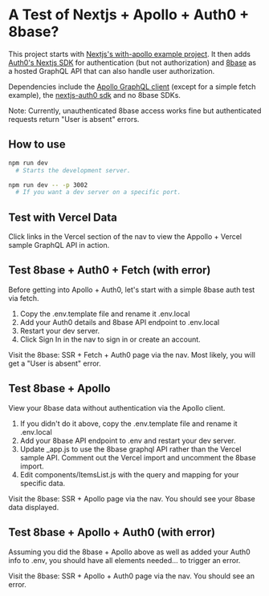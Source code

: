 # A Test of Nextjs + Apollo + Auth0 + 8base?

This project starts with [Nextjs's with-apollo example project](https://github.com/vercel/next.js/tree/canary/examples/with-apollo). It then adds [Auth0's Nextjs SDK](https://github.com/auth0/nextjs-auth0) for authentication (but not authorization) and [8base](https://www.8base.com/) as a hosted GraphQL API that can also handle user authorization.

Dependencies include the [Apollo GraphQL client](https://www.apollographql.com/client/) (except for a simple fetch example), the [nextjs-auth0 sdk](https://github.com/auth0/nextjs-auth0) and no 8base SDKs.

Note: Currently, unauthenticated 8base access works fine but authenticated requests return "User is absent" errors.

## How to use

```bash
npm run dev
  # Starts the development server.

npm run dev -- -p 3002
  # If you want a dev server on a specific port.
```

## Test with Vercel Data

Click links in the Vercel section of the nav to view the Appollo + Vercel sample GraphQL API in action.

## Test 8base + Auth0 + Fetch (with error)

Before getting into Apollo + Auth0, let's start with a simple 8base auth test via fetch.

1. Copy the .env.template file and rename it .env.local
2. Add your Auth0 details and 8base API endpoint to .env.local
3. Restart your dev server.
4. Click Sign In in the nav to sign in or create an account.

Visit the 8base: SSR + Fetch + Auth0 page via the nav. Most likely, you will get a "User is absent" error.

## Test 8base + Apollo

View your 8base data without authentication via the Apollo client.

1. If you didn't do it above, copy the .env.template file and rename it .env.local
2. Add your 8base API endpoint to .env and restart your dev server.
3. Update _app.js to use the 8base graphql API rather than the Vercel sample API. Comment out the Vercel import and uncomment the 8base import.
4. Edit components/ItemsList.js with the query and mapping for your specific data.

Visit the 8base: SSR + Apollo page via the nav. You should see your 8base data displayed.

## Test 8base + Apollo + Auth0 (with error)

Assuming you did the 8base + Apollo above as well as added your Auth0 info to .env, you should have all elements needed... to trigger an error.

Visit the 8base: SSR + Apollo + Auth0 page via the nav. You should see an error.
